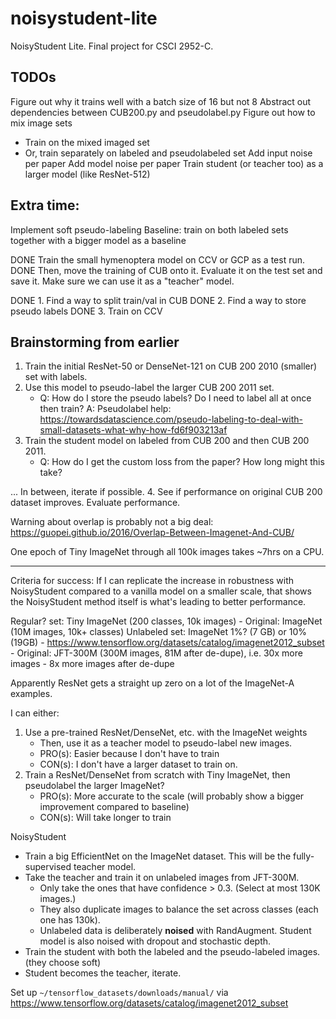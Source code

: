 # noisystudent-lite
NoisyStudent Lite. Final project for CSCI 2952-C.


## TODOs
Figure out why it trains well with a batch size of 16 but not 8
Abstract out dependencies between CUB200.py and pseudolabel.py
Figure out how to mix image sets
- Train on the mixed imaged set
- Or, train separately on labeled and pseudolabeled set
Add input noise per paper
Add model noise per paper
Train student (or teacher too) as a larger model (like ResNet-512)


## Extra time:
Implement soft pseudo-labeling
Baseline: train on both labeled sets together with a bigger model as a baseline


 
DONE Train the small hymenoptera model on CCV or GCP as a test run.
DONE Then, move the training of CUB onto it. Evaluate it on the test
set and save it. Make sure we can use it as a "teacher" model.

DONE 1. Find a way to split train/val in CUB
DONE 2. Find a way to store pseudo labels
DONE 3. Train on CCV













Brainstorming from earlier
--------------------------------------------------------
1. Train the initial ResNet-50 or DenseNet-121 on CUB 200 2010 (smaller) set with labels.
2. Use this model to pseudo-label the larger CUB 200 2011 set.
    - Q: How do I store the pseudo labels? Do I need to label all at once then train?
    A: Pseudolabel help: https://towardsdatascience.com/pseudo-labeling-to-deal-with-small-datasets-what-why-how-fd6f903213af
3. Train the student model on labeled from CUB 200 and then CUB 200 2011.
    - Q: How do I get the custom loss from the paper? How long might this take?

... In between, iterate if possible.
4. See if performance on original CUB 200 dataset improves. Evaluate performance.

Warning about overlap is probably not a big deal: https://guopei.github.io/2016/Overlap-Between-Imagenet-And-CUB/

One epoch of Tiny ImageNet through all 100k images takes ~7hrs on a CPU.


--------------------------------------------------------

Criteria for success: If I can replicate the increase in robustness with NoisyStudent
compared to a vanilla model on a smaller scale, that shows the NoisyStudent method
itself is what's leading to better performance.

Regular? set: Tiny ImageNet (200 classes, 10k images)
    - Original: ImageNet (10M images, 10k+ classes)
Unlabeled set: ImageNet 1%? (7 GB) or 10% (19GB)
    - https://www.tensorflow.org/datasets/catalog/imagenet2012_subset
    - Original: JFT-300M (300M images, 81M after de-dupe), i.e. 30x more images - 8x more images after de-dupe

Apparently ResNet gets a straight up zero on a lot of the ImageNet-A examples.

I can either:

1. Use a pre-trained ResNet/DenseNet, etc. with the ImageNet weights
    - Then, use it as a teacher model to pseudo-label new images.
    - PRO(s): Easier because I don't have to train
    - CON(s): I don't have a larger dataset to train on.
2. Train a ResNet/DenseNet from scratch with Tiny ImageNet, then pseudolabel the larger ImageNet?
    - PRO(s): More accurate to the scale (will probably show a bigger improvement compared to baseline)
    - CON(s): Will take longer to train


NoisyStudent
- Train a big EfficientNet on the ImageNet dataset. This will be the fully-supervised teacher model.
- Take the teacher and train it on unlabeled images from JFT-300M. 
    - Only take the ones that have confidence > 0.3. (Select at most 130K images.)
    - They also duplicate images to balance the set across classes (each one has 130k).
    - Unlabeled data is deliberately **noised** with RandAugment. 
      Student model is also noised with dropout and stochastic depth.
- Train the student with both the labeled and the pseudo-labeled images. (they choose soft)
- Student becomes the teacher, iterate.

Set up `~/tensorflow_datasets/downloads/manual/` via https://www.tensorflow.org/datasets/catalog/imagenet2012_subset






